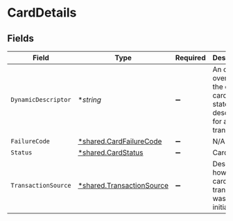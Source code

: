 # CardDetails


## Fields

| Field                                                                         | Type                                                                          | Required                                                                      | Description                                                                   | Example                                                                       |
| ----------------------------------------------------------------------------- | ----------------------------------------------------------------------------- | ----------------------------------------------------------------------------- | ----------------------------------------------------------------------------- | ----------------------------------------------------------------------------- |
| `DynamicDescriptor`                                                           | **string*                                                                     | :heavy_minus_sign:                                                            | An optional override of the default card statement descriptor for a transfer. | WhlBdy *Yoga 11-12                                                            |
| `FailureCode`                                                                 | [*shared.CardFailureCode](../../../pkg/models/shared/cardfailurecode.md)      | :heavy_minus_sign:                                                            | N/A                                                                           |                                                                               |
| `Status`                                                                      | [*shared.CardStatus](../../../pkg/models/shared/cardstatus.md)                | :heavy_minus_sign:                                                            | Card status                                                                   |                                                                               |
| `TransactionSource`                                                           | [*shared.TransactionSource](../../../pkg/models/shared/transactionsource.md)  | :heavy_minus_sign:                                                            | Describes how the card transaction was initiated                              |                                                                               |